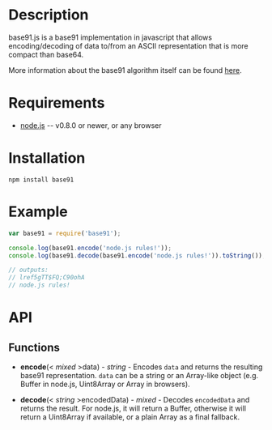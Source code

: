 Description
===========

base91.js is a base91 implementation in javascript that allows encoding/decoding of data to/from an ASCII representation that is more compact than base64.

More information about the base91 algorithm itself can be found [here](http://base91.sourceforge.net/).


Requirements
============

* [node.js](http://nodejs.org/) -- v0.8.0 or newer, or any browser


Installation
============

    npm install base91


Example
=======

```javascript
var base91 = require('base91');

console.log(base91.encode('node.js rules!'));
console.log(base91.decode(base91.encode('node.js rules!')).toString());

// outputs:
// lref5gTT$FQ;C90ohA
// node.js rules!
```


API
===

Functions
---------

* **encode**(< _mixed_ >data) - _string_ - Encodes `data` and returns the resulting base91 representation. `data` can be a string or an Array-like object (e.g. Buffer in node.js, Uint8Array or Array in browsers).

* **decode**(< _string_ >encodedData) - _mixed_ - Decodes `encodedData` and returns the result. For node.js, it will return a Buffer, otherwise it will return a Uint8Array if available, or a plain Array as a final fallback.
